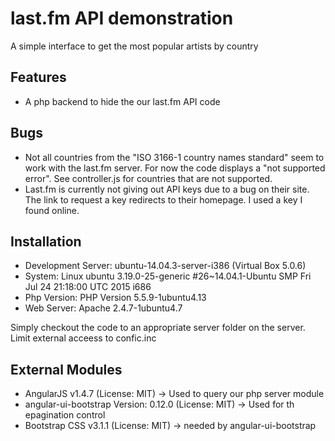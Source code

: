 last.fm API demonstration
==============

A simple interface to get the most popular artists by country

Features
--------------

- A php backend to hide the our last.fm API code

Bugs
--------------
- Not all countries from the "ISO 3166-1 country names standard" seem to work with the last.fm server. For now the code displays a "not supported error". See controller.js for countries that are not supported.
- Last.fm is currently not giving out API keys due to a bug on their site. The link to request a key redirects to their homepage. I used a key I found online. 

Installation
--------------

- Development Server: ubuntu-14.04.3-server-i386 (Virtual Box 5.0.6)
- System: Linux ubuntu 3.19.0-25-generic #26~14.04.1-Ubuntu SMP Fri Jul 24 21:18:00 UTC 2015 i686
- Php Version:	PHP Version 5.5.9-1ubuntu4.13
- Web Server: Apache 2.4.7-1ubuntu4.7
	
Simply checkout the code to an appropriate server folder on the server. Limit external acceess to confic.inc 

External Modules
--------------

- AngularJS v1.4.7 (License: MIT) -> Used to query our php server module
- angular-ui-bootstrap Version: 0.12.0 (License: MIT) -> Used for th epagination control
- Bootstrap CSS v3.1.1 (License: MIT) -> needed by angular-ui-bootstrap

	
